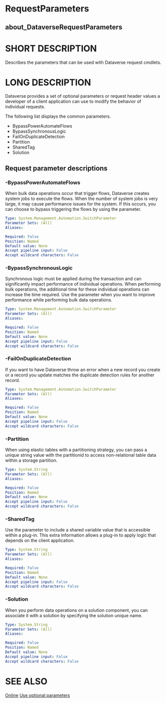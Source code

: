 # RequestParameters
## about_DataverseRequestParameters

# SHORT DESCRIPTION
Describes the parameters that can be used with Dataverse request cmdlets.

# LONG DESCRIPTION
Dataverse provides a set of optional parameters or request header values a developer of a client application can use to modify the behavior of individual requests.

The following list displays the common parameters.

- BypassPowerAutomateFlows
- BypassSynchronousLogic
- FailOnDuplicateDetection
- Partition
- SharedTag
- Solution

## Request parameter descriptions

### -BypassPowerAutomateFlows
When bulk data operations occur that trigger flows, Dataverse creates system jobs to execute the flows. When the number of system jobs is very large, it may cause performance issues for the system. If this occurs, you can choose to bypass triggering the flows by using the parameter.

```yaml
Type: System.Management.Automation.SwitchParameter
Parameter Sets: (All)
Aliases:

Required: False
Position: Named
Default value: None
Accept pipeline input: False
Accept wildcard characters: False
```

### -BypassSynchronousLogic
Synchronous logic must be applied during the transaction and can significantly impact performance of individual operations. When performing bulk operations, the additional time for these individual operations can increase the time required. Use the parameter when you want to improve performance while performing bulk data operations.

```yaml
Type: System.Management.Automation.SwitchParameter
Parameter Sets: (All)
Aliases:

Required: False
Position: Named
Default value: None
Accept pipeline input: False
Accept wildcard characters: False
```

### -FailOnDuplicateDetection
If you want to have Dataverse throw an error when a new record you create or a record you update matches the duplicate detection rules for another record.

```yaml
Type: System.Management.Automation.SwitchParameter
Parameter Sets: (All)
Aliases:

Required: False
Position: Named
Default value: None
Accept pipeline input: False
Accept wildcard characters: False
```

### -Partition
When using elastic tables with a partitioning strategy, you can pass a unique string value with the partitionid  to access non-relational table data within a storage partition.

```yaml
Type: System.String
Parameter Sets: (All)
Aliases:

Required: False
Position: Named
Default value: None
Accept pipeline input: False
Accept wildcard characters: False
```

### -SharedTag
Use the parameter to include a shared variable value that is accessible within a plug-in. This extra information allows a plug-in to apply logic that depends on the client application.

```yaml
Type: System.String
Parameter Sets: (All)
Aliases:

Required: False
Position: Named
Default value: None
Accept pipeline input: False
Accept wildcard characters: False
```

### -Solution
When you perform data operations on a solution component, you can associate it with a solution by specifying the solution unique name.

```yaml
Type: System.String
Parameter Sets: (All)
Aliases:

Required: False
Position: Named
Default value: None
Accept pipeline input: False
Accept wildcard characters: False
```

# SEE ALSO
[Online](https://github.com/AMSoftwareNL/DataversePowershell/blob/main/docs/about_DataverseRequestParameters.md)
[Use optional parameters](https://learn.microsoft.com/en-us/power-apps/developer/data-platform/optional-parameters)
